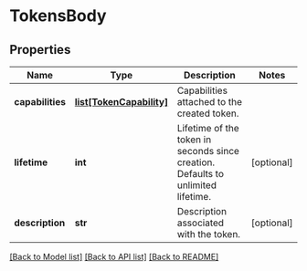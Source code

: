 # TokensBody

## Properties
Name | Type | Description | Notes
------------ | ------------- | ------------- | -------------
**capabilities** | [**list[TokenCapability]**](TokenCapability.md) | Capabilities attached to the created token. | 
**lifetime** | **int** | Lifetime of the token in seconds since creation. Defaults to unlimited lifetime. | [optional] 
**description** | **str** | Description associated with the token. | [optional] 

[[Back to Model list]](../README.md#documentation-for-models) [[Back to API list]](../README.md#documentation-for-api-endpoints) [[Back to README]](../README.md)


